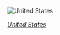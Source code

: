 
![United States](https://www.gstatic.com/prettyearth/assets/full/6122.jpg)

*[United States](https://www.google.com/maps/@20.630679,-156.447603,18z/data=!3m1!1e3)*
